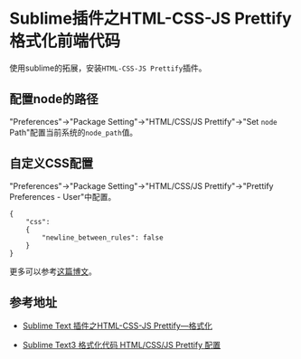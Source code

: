 # Sublime插件之HTML-CSS-JS Prettify格式化前端代码

使用sublime的拓展，安装`HTML-CSS-JS Prettify`插件。

## 配置node的路径

"Preferences"->"Package Setting"->"HTML/CSS/JS Prettify"->"Set `node` Path"配置当前系统的`node_path`值。

## 自定义CSS配置

"Preferences"->"Package Setting"->"HTML/CSS/JS Prettify"->"Prettify Preferences - User"中配置。

```
{
    "css":
    {
        "newline_between_rules": false
    }
}
```

更多可以参考[这篇博文](http://echizen.github.io/tech/2016/08-07-code-space-standard)。

## 参考地址

* [Sublime Text 插件之HTML-CSS-JS Prettify—格式化](https://www.cnblogs.com/xuliangxing/p/7995427.html)

* [Sublime Text3 格式化代码 HTML/CSS/JS Prettify 配置](https://www.jianshu.com/p/f179e57df0f5)
